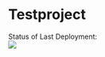 # Testproject

Status of Last Deployment:<br>
<img src="https://github.com/Kelljinn/Testproject/workflows/My-GitHub-Action-Basics/badge-svg?branch=main"><br>

